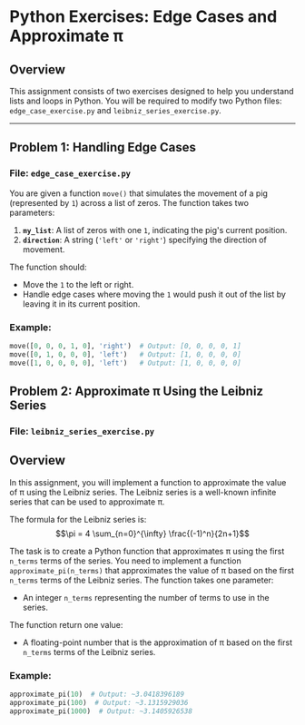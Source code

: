 # Python Exercises: Edge Cases and Approximate π

## Overview
This assignment consists of two exercises designed to help you understand lists and loops in Python. You will be required to modify two Python files: `edge_case_exercise.py` and `leibniz_series_exercise.py`.

---

## Problem 1: Handling Edge Cases
### File: `edge_case_exercise.py`

You are given a function `move()` that simulates the movement of a pig (represented by `1`) across a list of zeros. The function takes two parameters:
1. **`my_list`**: A list of zeros with one `1`, indicating the pig's current position.
2. **`direction`**: A string (`'left'` or `'right'`) specifying the direction of movement.

The function should:
- Move the `1` to the left or right.
- Handle edge cases where moving the `1` would push it out of the list by leaving it in its current position.

### Example:
```python
move([0, 0, 0, 1, 0], 'right')  # Output: [0, 0, 0, 0, 1]
move([0, 1, 0, 0, 0], 'left')   # Output: [1, 0, 0, 0, 0]
move([1, 0, 0, 0, 0], 'left')   # Output: [1, 0, 0, 0, 0]
```

## Problem 2: Approximate π Using the Leibniz Series
### File: `leibniz_series_exercise.py`

## Overview
In this assignment, you will implement a function to approximate the value of π using the Leibniz series. The Leibniz series is a well-known infinite series that can be used to approximate π.

The formula for the Leibniz series is:
$$\pi = 4 \sum_{n=0}^{\infty} \frac{(-1)^n}{2n+1}$$

The task is to create a Python function that approximates π using the first `n_terms` terms of the series.
You need to implement a function `approximate_pi(n_terms)` that approximates the value of π based on the first `n_terms` terms of the Leibniz series.
The function takes one parameter:
-  An integer `n_terms` representing the number of terms to use in the series.

The function return one value:
- A floating-point number that is the approximation of π based on the first `n_terms` terms of the Leibniz series.

### Example:
```python
approximate_pi(10)  # Output: ~3.0418396189
approximate_pi(100)  # Output: ~3.1315929036
approximate_pi(1000)  # Output: ~3.1405926538
```
